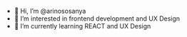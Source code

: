 - 👋 Hi, I’m @arinososanya
- 👀 I’m interested in frontend development and UX Design
- 🌱 I’m currently learning REACT and UX Design

<!---
arinososanya/arinososanya is a ✨ special ✨ repository because its `README.md` (this file) appears on your GitHub profile.
You can click the Preview link to take a look at your changes.
--->
